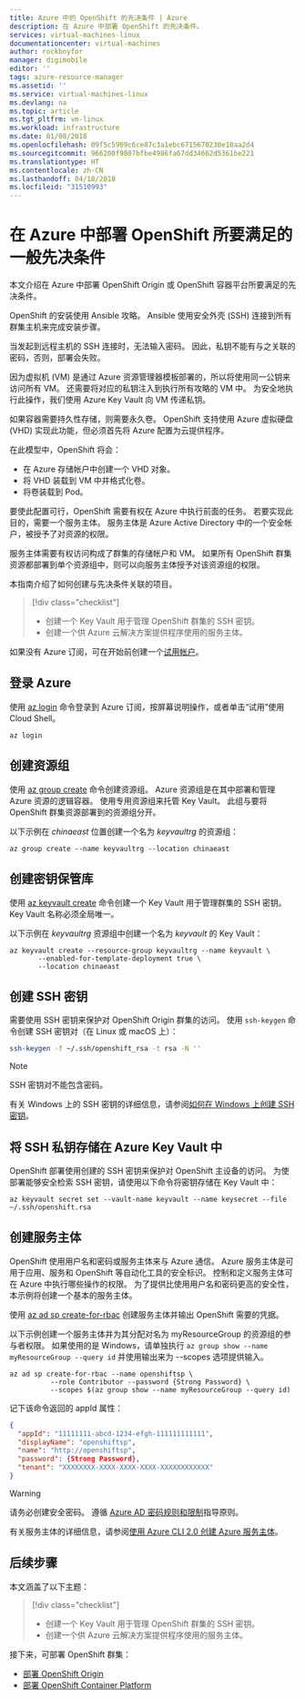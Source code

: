 ```yaml
---
title: Azure 中的 OpenShift 的先决条件 | Azure
description: 在 Azure 中部署 OpenShift 的先决条件。
services: virtual-machines-linux
documentationcenter: virtual-machines
author: rockboyfor
manager: digimobile
editor: ''
tags: azure-resource-manager
ms.assetid: ''
ms.service: virtual-machines-linux
ms.devlang: na
ms.topic: article
ms.tgt_pltfrm: vm-linux
ms.workload: infrastructure
ms.date: 01/08/2018
ms.openlocfilehash: 09f5c5909c6ce87c3a1ebc6715670230e10aa2d4
ms.sourcegitcommit: 966200f9807bfbe4986fa67dd34662d5361be221
ms.translationtype: HT
ms.contentlocale: zh-CN
ms.lasthandoff: 04/18/2018
ms.locfileid: "31510993"
---
```

# <a name="common-prerequisites-for-deploying-openshift-in-azure"></a>在 Azure 中部署 OpenShift 所要满足的一般先决条件

本文介绍在 Azure 中部署 OpenShift Origin 或 OpenShift 容器平台所要满足的先决条件。

OpenShift 的安装使用 Ansible 攻略。 Ansible 使用安全外壳 (SSH) 连接到所有群集主机来完成安装步骤。

当发起到远程主机的 SSH 连接时，无法输入密码。 因此，私钥不能有与之关联的密码，否则，部署会失败。

因为虚拟机 (VM) 是通过 Azure 资源管理器模板部署的，所以将使用同一公钥来访问所有 VM。 还需要将对应的私钥注入到执行所有攻略的 VM 中。 为安全地执行此操作，我们使用 Azure Key Vault 向 VM 传递私钥。

如果容器需要持久性存储，则需要永久卷。 OpenShift 支持使用 Azure 虚拟硬盘 (VHD) 实现此功能，但必须首先将 Azure 配置为云提供程序。 

在此模型中，OpenShift 将会：

- 在 Azure 存储帐户中创建一个 VHD 对象。
- 将 VHD 装载到 VM 中并格式化卷。
- 将卷装载到 Pod。

要使此配置可行，OpenShift 需要有权在 Azure 中执行前面的任务。 若要实现此目的，需要一个服务主体。 服务主体是 Azure Active Directory 中的一个安全帐户，被授予了对资源的权限。

服务主体需要有权访问构成了群集的存储帐户和 VM。 如果所有 OpenShift 群集资源都部署到单个资源组中，则可以向服务主体授予对该资源组的权限。

本指南介绍了如何创建与先决条件关联的项目。

> [!div class="checklist"]
> * 创建一个 Key Vault 用于管理 OpenShift 群集的 SSH 密钥。
> * 创建一个供 Azure 云解决方案提供程序使用的服务主体。

如果没有 Azure 订阅，可在开始前创建一个[试用帐户](https://www.azure.cn/pricing/1rmb-trial)。

## <a name="sign-in-to-azure"></a>登录 Azure 
使用 [az login](https://docs.azure.cn/zh-cn/cli/reference-index?view=azure-cli-latest#az-login) 命令登录到 Azure 订阅，按屏幕说明操作，或者单击“试用”使用 Cloud Shell。

```azurecli 
az login
```
## <a name="create-a-resource-group"></a>创建资源组

使用 [az group create](https://docs.azure.cn/zh-cn/cli/group?view=azure-cli-latest#create) 命令创建资源组。 Azure 资源组是在其中部署和管理 Azure 资源的逻辑容器。 使用专用资源组来托管 Key Vault。 此组与要将 OpenShift 群集资源部署到的资源组分开。 

以下示例在 *chinaeast* 位置创建一个名为 *keyvaultrg* 的资源组：

```azurecli 
az group create --name keyvaultrg --location chinaeast
```

## <a name="create-a-key-vault"></a>创建密钥保管库
使用 [az keyvault create](https://docs.azure.cn/zh-cn/cli/keyvault?view=azure-cli-latest#create) 命令创建一个 Key Vault 用于管理群集的 SSH 密钥。 Key Vault 名称必须全局唯一。

以下示例在 *keyvaultrg* 资源组中创建一个名为 *keyvault* 的 Key Vault：

```azurecli 
az keyvault create --resource-group keyvaultrg --name keyvault \
       --enabled-for-template-deployment true \
       --location chinaeast
```

## <a name="create-an-ssh-key"></a>创建 SSH 密钥 
需要使用 SSH 密钥来保护对 OpenShift Origin 群集的访问。 使用 `ssh-keygen` 命令创建 SSH 密钥对（在 Linux 或 macOS 上）：

 ```bash
ssh-keygen -f ~/.ssh/openshift_rsa -t rsa -N ''
```

> [!NOTE]
> SSH 密钥对不能包含密码。

有关 Windows 上的 SSH 密钥的详细信息，请参阅[如何在 Windows 上创建 SSH 密钥](/virtual-machines/linux/ssh-from-windows)。

## <a name="store-the-ssh-private-key-in-azure-key-vault"></a>将 SSH 私钥存储在 Azure Key Vault 中
OpenShift 部署使用创建的 SSH 密钥来保护对 OpenShift 主设备的访问。 为使部署能够安全检索 SSH 密钥，请使用以下命令将密钥存储在 Key Vault 中：

```azurecli
az keyvault secret set --vault-name keyvault --name keysecret --file ~/.ssh/openshift.rsa
```

## <a name="create-a-service-principal"></a>创建服务主体 
OpenShift 使用用户名和密码或服务主体来与 Azure 通信。 Azure 服务主体是可用于应用、服务和 OpenShift 等自动化工具的安全标识。 控制和定义服务主体可在 Azure 中执行哪些操作的权限。 为了提供比使用用户名和密码更高的安全性，本示例将创建一个基本的服务主体。

使用 [az ad sp create-for-rbac](https://docs.azure.cn/zh-cn/cli/ad/sp?view=azure-cli-latest#create-for-rbac) 创建服务主体并输出 OpenShift 需要的凭据。

以下示例创建一个服务主体并为其分配对名为 myResourceGroup 的资源组的参与者权限。 如果使用的是 Windows，请单独执行 ```az group show --name myResourceGroup --query id``` 并使用输出来为 --scopes 选项提供输入。

```azurecli
az ad sp create-for-rbac --name openshiftsp \
          --role Contributor --password {Strong Password} \
          --scopes $(az group show --name myResourceGroup --query id)
```

记下该命令返回的 appId 属性：
```json
{
  "appId": "11111111-abcd-1234-efgh-111111111111",            
  "displayName": "openshiftsp",
  "name": "http://openshiftsp",
  "password": {Strong Password},
  "tenant": "XXXXXXXX-XXXX-XXXX-XXXX-XXXXXXXXXXXX"
}
```
 > [!WARNING] 
 > 请务必创建安全密码。 遵循 [Azure AD 密码规则和限制](/active-directory/active-directory-passwords-policy)指导原则。

有关服务主体的详细信息，请参阅[使用 Azure CLI 2.0 创建 Azure 服务主体](https://docs.azure.cn/zh-cn/cli/create-an-azure-service-principal-azure-cli?view=azure-cli-latest)。

## <a name="next-steps"></a>后续步骤

本文涵盖了以下主题：
> [!div class="checklist"]
> * 创建一个 Key Vault 用于管理 OpenShift 群集的 SSH 密钥。
> * 创建一个供 Azure 云解决方案提供程序使用的服务主体。

接下来，可部署 OpenShift 群集：

- [部署 OpenShift Origin](./openshift-origin.md)
- [部署 OpenShift Container Platform](./openshift-container-platform.md)
<!--Update_Description: update meta properties, update link -->